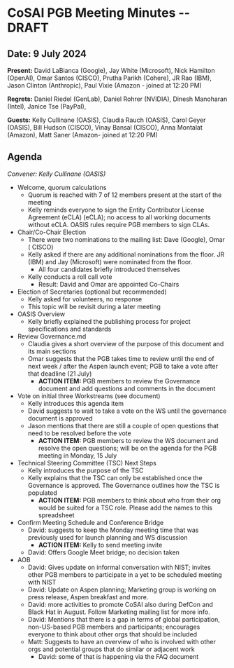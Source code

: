 # CoSAI PGB Meeting Minutes -- DRAFT

## Date: 9 July 2024

**Present:** David LaBianca (Google), Jay White (Microsoft), Nick Hamilton (OpenAI), Omar Santos (CISCO), Prutha Parikh (Cohere), JR Rao (IBM), Jason Clinton (Anthropic), Paul Vixie (Amazon - joined at 12:20 PM)

**Regrets:** Daniel Riedel (GenLab), Daniel Rohrer (NVIDIA), Dinesh Manoharan (Intel), Janice Tse (PayPal), 

**Guests:** Kelly Cullinane (OASIS), Claudia Rauch (OASIS), Carol Geyer (OASIS), Bill Hudson (CISCO), Vinay Bansal (CISCO), Anna Montalat (Amazon), Matt Saner (Amazon- joined at 12:20 PM)

## Agenda
_Convener: Kelly Cullinane (OASIS)_

* Welcome, quorum calculations
  * Quorum is reached with 7 of 12 members present at the start of the meeting
  * Kelly reminds everyone to sign the Entity Contributor License Agreement (eCLA) (eCLA); no access to all working documents without eCLA. OASIS rules require PGB members to sign CLAs.
* Chair/Co-Chair Election 
  * There were two nominations to the mailing list: Dave (Google), Omar ( CISCO)
  * Kelly asked if there are any additional nominations from the floor. JR (IBM) and Jay (Microsoft) were nominated from the floor.
    * All four candidates briefly introduced themselves
  * Kelly conducts a roll call vote
    * Result: David and Omar are appointed Co-Chairs
* Election of Secretaries (optional but recommended)
  * Kelly asked for volunteers, no response
  * This topic will be revisit during a later meeting
* OASIS Overview
  * Kelly briefly explained the publishing process for project specifications and standards
* Review Governance.md 
  * Claudia gives a short overview of the purpose of this document and its main sections
  * Omar suggests that the PGB takes time to review until the end of next week / after the Aspen launch event;  PGB to take a vote after that deadline (21 July)
    * **ACTION ITEM:** PGB members to review the Governance document and add questions and comments in the document
* Vote on initial three Workstreams (see document)
  * Kelly introduces this agenda item
  * David suggests to wait to take a vote on the WS until the governance document is approved 
  * Jason mentions that there are still a couple of open questions that need to be resolved before the vote 
    * **ACTION ITEM:** PGB members to review the WS document and resolve the open questions; will be on the agenda for the PGB meeting in Monday, 15 July
* Technical Steering Committee (TSC) Next Steps
  * Kelly introduces the purpose of the TSC
  * Kelly explains that the TSC can only be established once the Governance is approved. The Governance outlines how the TSC is populated
    * **ACTION ITEM:** PGB members to think about who from their org would be suited for a TSC role. Please add the names to this spreadsheet
* Confirm Meeting Schedule and Conference Bridge
  * David: suggests to keep the Monday meeting time that was previously used for launch planning and WS discussion
    * **ACTION ITEM:** Kelly to send meeting invite
  * David: Offers Google Meet bridge; no decision taken
* AOB
  * David: Gives update on informal conversation with NIST; invites other PGB members to participate in a yet to be scheduled meeting with NIST
  * David: Update on Aspen planning; Marketing group is working on press release, Aspen breakfast and more. 
  * David: more activities to promote CoSAI also during DefCon and Black Hat in August. Follow Marketing mailing list for more info.
  * David: Mentions that there is a gap in terms of global participation, non-US-based PGB members and participants; encourages everyone to think about other orgs that should be included
  * Matt: Suggests to have an overview of who is involved with other orgs and potential groups that do similar or adjacent work
    * David: some of that is happening via the FAQ document
